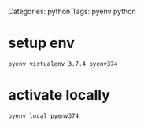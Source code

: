 Categories: python
Tags: pyenv
	  python

# setup env

	pyenv virtualenv 3.7.4 pyenv374

# activate locally

	pyenv local pyenv374